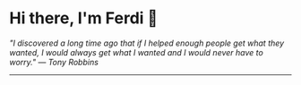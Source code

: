 <h1>Hi there, I'm Ferdi 👋</h1>

<p><em>
  "I discovered a long time ago that if I helped enough people get what they wanted, I would always get what I wanted and I would never have to worry." — Tony Robbins
</em></p>

---
